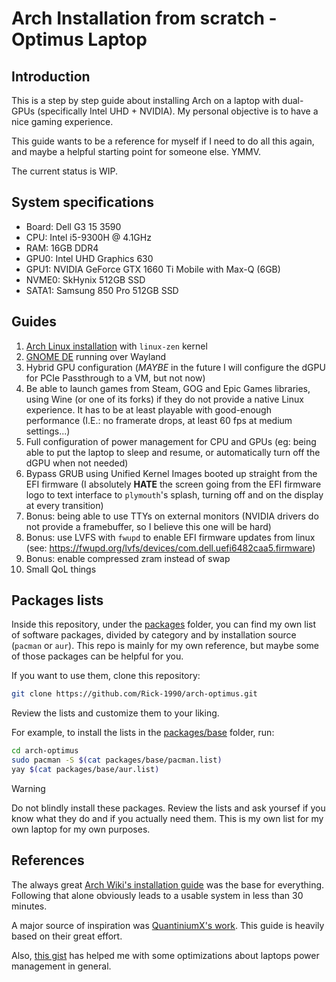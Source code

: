 # Arch Installation from scratch - Optimus Laptop

## Introduction

This is a step by step guide about installing Arch on a laptop with dual-GPUs
(specifically Intel UHD + NVIDIA).
My personal objective is to have a nice gaming experience.

This guide wants to be a reference for myself if I need to do all this
again, and maybe a helpful starting point for someone else. YMMV.

The current status is WIP. <!--TODO: update status when finished -->

## System specifications

- Board: Dell G3 15 3590
- CPU: Intel i5-9300H @ 4.1GHz
- RAM: 16GB DDR4
- GPU0: Intel UHD Graphics 630
- GPU1: NVIDIA GeForce GTX 1660 Ti Mobile with Max-Q (6GB)
- NVME0: SkHynix 512GB SSD
- SATA1: Samsung 850 Pro 512GB SSD

## Guides

1. [Arch Linux installation](docs/1.Arch_Linux_installation/)
with `linux-zen` kernel
2. [GNOME DE](docs/2.GNOME_DE) running over Wayland
3. Hybrid GPU configuration (*MAYBE* in the future I will configure the dGPU for
PCIe Passthrough to a VM, but not now)
4. Be able to launch games from Steam, GOG and Epic Games libraries, using Wine
(or one of its forks) if they do not provide a native Linux experience.
It has to be at least playable with good-enough performance
(I.E.: no framerate drops, at least 60 fps at medium settings...)
5. Full configuration of power management for CPU and GPUs (eg: being able to
put the laptop to sleep and resume, or automatically turn off the dGPU when not needed)
6. Bypass GRUB using Unified Kernel Images booted up straight from the EFI firmware
(I absolutely **HATE** the screen going from the EFI firmware logo to text
interface to `plymouth`'s splash, turning off and on the display at every transition)
7. Bonus: being able to use TTYs on external monitors (NVIDIA drivers do not
provide a framebuffer, so I believe this one will be hard)
8. Bonus: use LVFS with `fwupd` to enable EFI firmware updates from linux (see: https://fwupd.org/lvfs/devices/com.dell.uefi6482caa5.firmware)
9. Bonus: enable compressed zram instead of swap
10. Small QoL things

## Packages lists

Inside this repository, under the [packages](packages) folder, you can find my
own list of software packages, divided by category and by installation source
(`pacman` or `aur`). This repo is mainly for my own reference, but maybe some of
those packages can be helpful for you.

If you want to use them, clone this repository:

```bash
git clone https://github.com/Rick-1990/arch-optimus.git
```

Review the lists and customize them to your liking.

For example, to install the lists in the [packages/base](packages/base) folder, run:

```bash
cd arch-optimus
sudo pacman -S $(cat packages/base/pacman.list)
yay $(cat packages/base/aur.list)
```

> [!WARNING]
>
> Do not blindly install these packages. Review the lists and ask yoursef if
> you know what they do and if you actually need them.
> This is my own list for my own laptop for my own purposes.

## References

The always great [Arch Wiki's installation guide](https://wiki.archlinux.org/title/Installation_guide)
was the base for everything. Following that alone obviously leads to a usable
system in less than 30 minutes.

A major source of inspiration was [QuantiniumX's work](https://github.com/QuantiniumX/Guide-to-install-Arch-Linux).
This guide is heavily based on their great effort.

Also, [this gist](https://gist.github.com/LarryIsBetter/218fda4358565c431ba0e831665af3d1)
has helped me with some optimizations about laptops power management in general.

